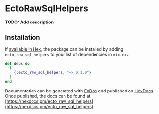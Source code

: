 # EctoRawSqlHelpers

**TODO: Add description**

## Installation

If [available in Hex](https://hex.pm/docs/publish), the package can be installed
by adding `ecto_raw_sql_helpers` to your list of dependencies in `mix.exs`:

```elixir
def deps do
  [
    {:ecto_raw_sql_helpers, "~> 0.1.0"}
  ]
end
```

Documentation can be generated with [ExDoc](https://github.com/elixir-lang/ex_doc)
and published on [HexDocs](https://hexdocs.pm). Once published, the docs can
be found at [https://hexdocs.pm/ecto_raw_sql_helpers](https://hexdocs.pm/ecto_raw_sql_helpers).

